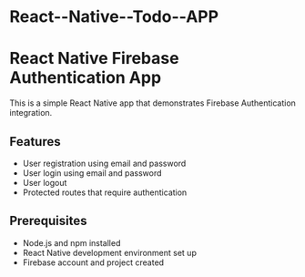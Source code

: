 # React--Native--Todo--APP

# React Native Firebase Authentication App

This is a simple React Native app that demonstrates Firebase Authentication integration.

## Features

- User registration using email and password
- User login using email and password
- User logout
- Protected routes that require authentication

## Prerequisites

- Node.js and npm installed
- React Native development environment set up
- Firebase account and project created

